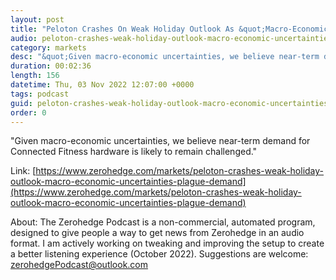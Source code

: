 ```yaml
---
layout: post
title: "Peloton Crashes On Weak Holiday Outlook As &quot;Macro-Economic Uncertainties&quot; Plague Demand  "
audio: peloton-crashes-weak-holiday-outlook-macro-economic-uncertainties-plague-demand-0
category: markets
desc: "&quot;Given macro-economic uncertainties, we believe near-term demand for Connected Fitness hardware is likely to remain challenged.&quot; "
duration: 00:02:36
length: 156
datetime: Thu, 03 Nov 2022 12:07:00 +0000
tags: podcast
guid: peloton-crashes-weak-holiday-outlook-macro-economic-uncertainties-plague-demand-0
order: 0
---
```

&quot;Given macro-economic uncertainties, we believe near-term demand for Connected Fitness hardware is likely to remain challenged.&quot; 

Link: [https://www.zerohedge.com/markets/peloton-crashes-weak-holiday-outlook-macro-economic-uncertainties-plague-demand](https://www.zerohedge.com/markets/peloton-crashes-weak-holiday-outlook-macro-economic-uncertainties-plague-demand)

About: The Zerohedge Podcast is a non-commercial, automated program, designed to give people a way to get news from Zerohedge in an audio format.  I am actively working on tweaking and improving the setup to create a better listening experience (October 2022).  Suggestions are welcome: [zerohedgePodcast@outlook.com](mailto:zerohedgePodcast@outlook.com)